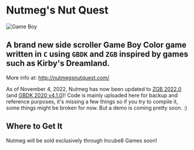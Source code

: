 # Nutmeg's Nut Quest
![Game Boy](https://img.shields.io/badge/platform-Game%20Boy-blue.svg)

## A brand new side scroller Game Boy Color game written in `C` using `GBDK` and `ZGB` inspired by games such as Kirby's Dreamland.

More info at: http://nutmegsnutquest.com/

As of November 4, 2022, Nutmeg has now been updated to [ZGB 2022.0](https://github.com/Zal0/ZGB) (and [GBDK 2020 v4.1.0](https://github.com/gbdk-2020/gbdk-2020))! Code is mainly uploaded here for backup and reference purposes, it's missing a few things so if you try to compile it, some things might be broken for now. But a demo is coming pretty soon. :)

## Where to Get It

Nutmeg will be sold exclusively through Incube8 Games soon!
